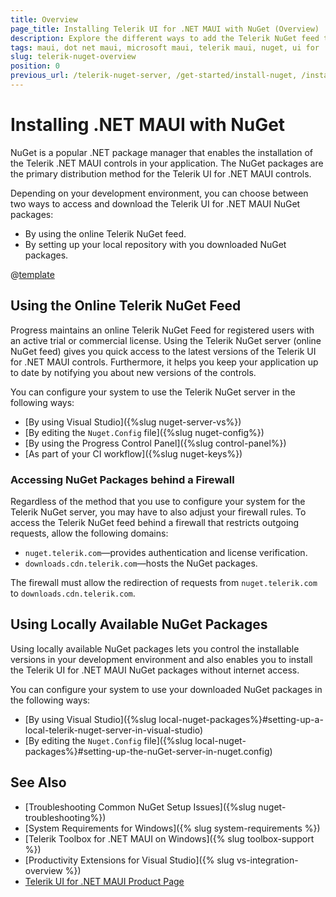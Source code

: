 ```yaml
---
title: Overview
page_title: Installing Telerik UI for .NET MAUI with NuGet (Overview)
description: Explore the different ways to add the Telerik NuGet feed to your system and start using NuGet packages to install the Telerik UI for .NET MAUI components.
tags: maui, dot net maui, microsoft maui, telerik maui, nuget, ui for .net maui controls
slug: telerik-nuget-overview
position: 0
previous_url: /telerik-nuget-server, /get-started/install-nuget, /installation/install-nuget
---
```


# Installing .NET MAUI with NuGet

NuGet is a popular .NET package manager that enables the installation of the Telerik .NET MAUI controls in your application. The NuGet packages are the primary distribution method for the Telerik UI for .NET MAUI controls.

Depending on your development environment, you can choose between two ways to access and download the Telerik UI for .NET MAUI NuGet packages:

* By using the online Telerik NuGet feed.
* By setting up your local repository with you downloaded NuGet packages. 

@[template](/_contentTemplates/common/net-version.md#net-version)

## Using the Online Telerik NuGet Feed

Progress maintains an online Telerik NuGet Feed for registered users with an active trial or commercial license. Using the Telerik NuGet server (online NuGet feed) gives you quick access to the latest versions of the Telerik UI for .NET MAUI controls. Furthermore, it helps you keep your application up to date by notifying you about new versions of the controls. 

You can configure your system to use the Telerik NuGet server in the following ways:

  * [By using Visual Studio]({%slug nuget-server-vs%})
  * [By editing the `Nuget.Config` file]({%slug nuget-config%})
  * [By using the Progress Control Panel]({%slug control-panel%})
  * [As part of your CI workflow]({%slug nuget-keys%})

### Accessing NuGet Packages behind a Firewall

Regardless of the method that you use to configure your system for the Telerik NuGet server, you may have to also adjust your firewall rules. To access the Telerik NuGet feed behind a firewall that restricts outgoing requests, allow the following domains:

* `nuget.telerik.com`&mdash;provides authentication and license verification.
* `downloads.cdn.telerik.com`&mdash;hosts the NuGet packages.

The firewall must allow the redirection of requests from `nuget.telerik.com` to `downloads.cdn.telerik.com`.

## Using Locally Available NuGet Packages

Using locally available NuGet packages lets you control the installable versions in your development environment and also enables you to install the Telerik UI for .NET MAUI NuGet packages without internet access.

You can configure your system to use your downloaded NuGet packages in the following ways:

* [By using Visual Studio]({%slug local-nuget-packages%}#setting-up-a-local-telerik-nuget-server-in-visual-studio)
* [By editing the `Nuget.Config` file]({%slug local-nuget-packages%}#setting-up-the-nuGet-server-in-nuget.config)

## See Also

* [Troubleshooting Common NuGet Setup Issues]({%slug nuget-troubleshooting%})
* [System Requirements for Windows]({% slug system-requirements %})
* [Telerik Toolbox for .NET MAUI on Windows]({% slug toolbox-support %})
* [Productivity Extensions for Visual Studio]({% slug vs-integration-overview %})
* <a href="https://www.telerik.com/maui-ui" target="_blank">Telerik UI for .NET MAUI Product Page</a>